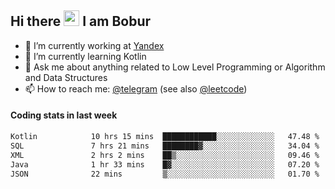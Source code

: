 ## Hi there <img src="https://media.giphy.com/media/hvRJCLFzcasrR4ia7z/giphy.gif" width="25px" height="25px"> I am Bobur

- 💼 I’m currently working at [Yandex](https://yandex.ru/)
- 🌱 I’m currently learning Kotlin
- 💬 Ask me about anything related to Low Level Programming or Algorithm and Data Structures
- 📫 How to reach me: [@telegram](https://t.me/octoant) (see also [@leetcode](https://leetcode.com/octoant/))    

#### Coding stats in last week

<!--START_SECTION:waka-->

```txt
Kotlin            10 hrs 15 mins  ████████████░░░░░░░░░░░░░   47.48 %
SQL               7 hrs 21 mins   ████████▓░░░░░░░░░░░░░░░░   34.04 %
XML               2 hrs 2 mins    ██▒░░░░░░░░░░░░░░░░░░░░░░   09.46 %
Java              1 hr 33 mins    █▓░░░░░░░░░░░░░░░░░░░░░░░   07.20 %
JSON              22 mins         ▒░░░░░░░░░░░░░░░░░░░░░░░░   01.70 %
```

<!--END_SECTION:waka-->
